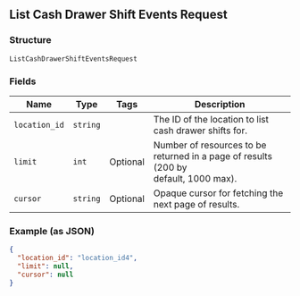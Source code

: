 ## List Cash Drawer Shift Events Request

### Structure

`ListCashDrawerShiftEventsRequest`

### Fields

| Name | Type | Tags | Description |
|  --- | --- | --- | --- |
| `location_id` | `string` |  | The ID of the location to list cash drawer shifts for. |
| `limit` | `int` | Optional | Number of resources to be returned in a page of results (200 by<br>default, 1000 max). |
| `cursor` | `string` | Optional | Opaque cursor for fetching the next page of results. |

### Example (as JSON)

```json
{
  "location_id": "location_id4",
  "limit": null,
  "cursor": null
}
```

